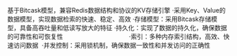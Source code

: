 基于Bitcask模型，兼容Redis数据结构和协议的KV存储引擎
·采用Key、Value的数据模型，实现数据检索的快速、稳定、高效
·存储模型：采用Bitcask存储模型，具备高吞吐量和低读写放大的特征
·持久化：实现了数据的持久化，确保数据的可靠性和可恢复性                                     
·索引：多种内存索引结构，高效、快速访问数据 
·并发控制：采用锁机制，确保数据一致性和并发访问的正确性
